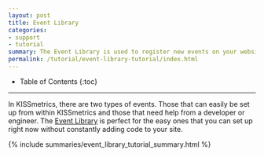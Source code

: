 ```yaml
---
layout: post
title: Event Library
categories:
- support
- tutorial
summary: The Event Library is used to register new events on your website without additional code changes.
permalink: /tutorial/event-library-tutorial/index.html
---
```

* Table of Contents
{:toc}
* * *

<div id="wistia_53aa1d1fd5" class="wistia_embed wistia-embed" data-video-width="640" data-video-height="400">
</div>

In KISSmetrics, there are two types of events. Those that can easily be set up from within KISSmetrics and those that need help from a developer or engineer. The [Event Library][event-library] is perfect for the easy ones that you can set up right now without constantly adding code to your site.

{% include summaries/event_library_tutorial_summary.html %}

[event-library]: https://app.kissmetrics.com/wizard
